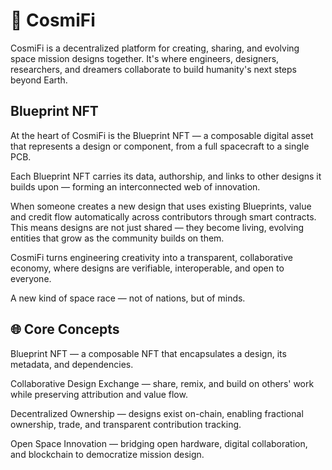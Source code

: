 # 🚀 CosmiFi

CosmiFi is a decentralized platform for creating, sharing, and evolving space mission designs together.
It's where engineers, designers, researchers, and dreamers collaborate to build humanity's next steps beyond Earth.


## Blueprint NFT

At the heart of CosmiFi is the Blueprint NFT — a composable digital asset that represents a design or component, from a full spacecraft to a single PCB.

Each Blueprint NFT carries its data, authorship, and links to other designs it builds upon — forming an interconnected web of innovation.

When someone creates a new design that uses existing Blueprints, value and credit flow automatically across contributors through smart contracts.
This means designs are not just shared — they become living, evolving entities that grow as the community builds on them.

CosmiFi turns engineering creativity into a transparent, collaborative economy, where designs are verifiable, interoperable, and open to everyone.

A new kind of space race — not of nations, but of minds.

## 🌐 Core Concepts

Blueprint NFT — a composable NFT that encapsulates a design, its metadata, and dependencies.

Collaborative Design Exchange — share, remix, and build on others' work while preserving attribution and value flow.

Decentralized Ownership — designs exist on-chain, enabling fractional ownership, trade, and transparent contribution tracking.

Open Space Innovation — bridging open hardware, digital collaboration, and blockchain to democratize mission design.